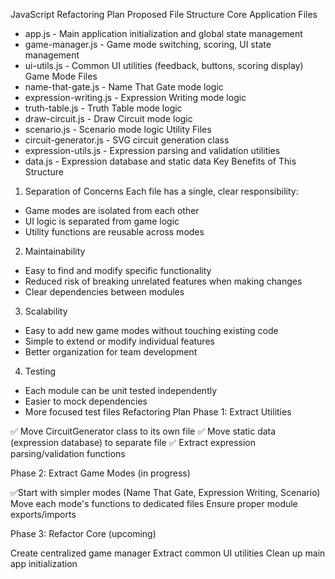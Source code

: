 JavaScript Refactoring Plan
Proposed File Structure
Core Application Files
* app.js - Main application initialization and global state management
* game-manager.js - Game mode switching, scoring, UI state management
* ui-utils.js - Common UI utilities (feedback, buttons, scoring display)
Game Mode Files
* name-that-gate.js - Name That Gate mode logic
* expression-writing.js - Expression Writing mode logic
* truth-table.js - Truth Table mode logic
* draw-circuit.js - Draw Circuit mode logic
* scenario.js - Scenario mode logic
Utility Files
* circuit-generator.js - SVG circuit generation class
* expression-utils.js - Expression parsing and validation utilities
* data.js - Expression database and static data
Key Benefits of This Structure
1. Separation of Concerns
Each file has a single, clear responsibility:
* Game modes are isolated from each other
* UI logic is separated from game logic
* Utility functions are reusable across modes
2. Maintainability
* Easy to find and modify specific functionality
* Reduced risk of breaking unrelated features when making changes
* Clear dependencies between modules
3. Scalability
* Easy to add new game modes without touching existing code
* Simple to extend or modify individual features
* Better organization for team development
4. Testing
* Each module can be unit tested independently
* Easier to mock dependencies
* More focused test files
Refactoring Plan
Phase 1: Extract Utilities

✅ Move CircuitGenerator class to its own file
✅ Move static data (expression database) to separate file
✅ Extract expression parsing/validation functions

Phase 2: Extract Game Modes (in progress)

✅Start with simpler modes (Name That Gate, Expression Writing, Scenario)
Move each mode's functions to dedicated files
Ensure proper module exports/imports

Phase 3: Refactor Core (upcoming)

Create centralized game manager
Extract common UI utilities
Clean up main app initialization

